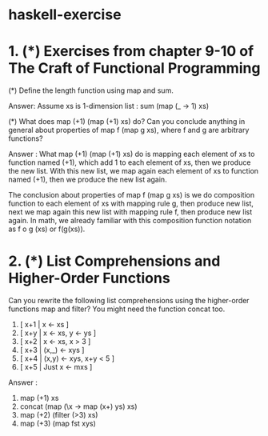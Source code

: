 # haskell-exercise

# 1. (*) Exercises from chapter 9-10 of The Craft of Functional Programming
(*) Define the length function using map and sum. 

Answer:
Assume xs is 1-dimension list : 
sum (map (\_ -> 1) xs)

(*) What does map (+1) (map (+1) xs) do? Can you conclude anything in general about properties of map f (map g xs), where f and g are arbitrary functions?

Answer :
What map (+1) (map (+1) xs) do is mapping each element of xs to function named (+1), which add 1 to each element of xs, then we produce the new list. With this new list, we map again each element of xs to function named (+1), then we produce the new list again. 

The conclusion about properties of map f (map g xs) is we do composition function to each element of xs with mapping rule g, then produce new list, next we map again this new list with mapping rule f, then produce new list again. In math, we already familiar with this composition function notation as f o g (xs) or f(g(xs)).

# 2. (*) List Comprehensions and Higher-Order Functions
Can you rewrite the following list comprehensions using the higher-order functions map and filter? You might need the function concat too.

1. [ x+1 | x ← xs ]
2. [ x+y | x ← xs, y ← ys ]
3. [ x+2 | x ← xs, x > 3 ]
4. [ x+3 | (x,_) ← xys ]
5. [ x+4 | (x,y) ← xys, x+y < 5 ]
6. [ x+5 | Just x ← mxs ]

Answer :
1. map (+1) xs
2. concat (map (\x -> map (x+) ys) xs)
3. map (+2) (filter (>3) xs)
4. map (+3) (map fst xys)